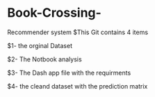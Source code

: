 # Book-Crossing-
Recommender system
$This Git contains 4 items

$1- the orginal Dataset 

$2- The Notbook analysis

$3- The Dash app file with the requirments 

$4- the cleand dataset with the prediction matrix
